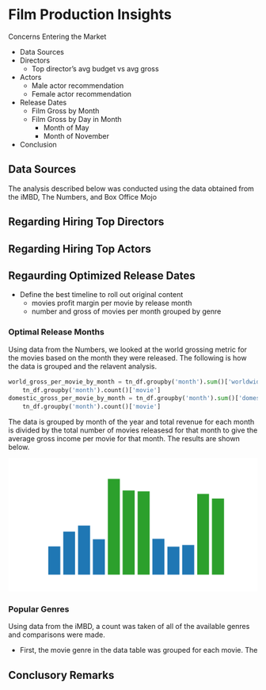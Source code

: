 # Film Production Insights

Concerns Entering the Market
- Data Sources
- Directors
  - Top director’s avg budget vs avg gross
- Actors
  - Male actor recommendation
  - Female actor recommendation
- Release Dates
  - Film Gross by Month
  - Film Gross by Day in Month
    - Month of  May
    - Month of November
- Conclusion
## Data Sources

The analysis described below was conducted using the data obtained from the iMBD, The Numbers, and Box Office Mojo

## Regarding Hiring Top Directors

## Regarding Hiring Top Actors

## Regaurding Optimized Release Dates

- Define the best timeline to roll out original content
  - movies profit margin per movie by release month
  - number and gross of movies per month grouped by genre

### Optimal Release Months

Using data from the Numbers, we looked at the world grossing metric for the movies based on the month they were released. The following is how the data is grouped and the relavent analysis.

```python
world_gross_per_movie_by_month = tn_df.groupby('month').sum()['worldwide_gross']/\
    tn_df.groupby('month').count()['movie']
domestic_gross_per_movie_by_month = tn_df.groupby('month').sum()['domestic_gross']/\
    tn_df.groupby('month').count()['movie']
```

The data is grouped by month of the year and total revenue for each month is divided by the total number of movies releasesd for that month to give the average gross income per movie for that month. The results are shown below.

![Gross Profit per Movie by Maonth](https://github.com/JCherryA050/phase_1_project/blob/main/images/gross_income_by_month.png)

### Popular Genres

Using data from the iMBD, a count was taken of all of the available genres and comparisons were made.

- First, the movie genre in the data table was grouped for each movie. The 

## Conclusory Remarks

